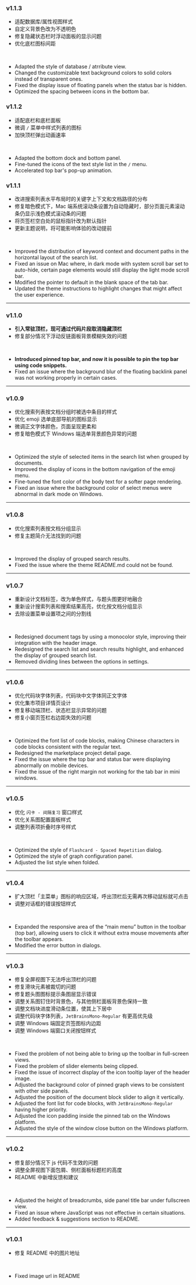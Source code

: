 ### v1.1.3

* 适配数据库/属性视图样式
* 自定义背景色改为不透明色
* 修复隐藏状态栏时浮动面板的显示问题
* 优化底栏图标间距

<br />

* Adapted the style of database / atrribute view.
* Changed the customizable text background colors to solid colors instead of transparent ones.
* Fixed the display issue of floating panels when the status bar is hidden.
* Optimized the spacing between icons in the bottom bar.

### v1.1.2

* 适配底栏和底栏面板
* 微调 `/` 菜单中样式列表的图标
* 加快顶栏弹出动画速率

<br />

* Adapted the bottom dock and bottom panel.
* Fine-tuned the icons of the text style list in the `/` menu.
* Accelerated top bar's pop-up animation.

### v1.1.1

* 改进搜索列表水平布局时的关键字上下文和文档路径的分布
* 修复暗色模式下，Mac 端系统滚动条设置为自动隐藏时，部分页面元素滚动条仍显示浅色模式滚动条的问题
* 将页签栏空白处的鼠标指针改为默认指针
* 更新主题说明，将可能影响体验的改动提前

<br />

* Improved the distribution of keyword context and document paths in the horizontal layout of the search list.
* Fixed an issue on Mac where, in dark mode with system scroll bar set to auto-hide, certain page elements would still display the light mode scroll bar.
* Modified the pointer to default in the blank space of the tab bar.
* Updated the theme instructions to highlight changes that might affect the user experience.

---

### v1.1.0

* **引入常驻顶栏，现可通过代码片段取消隐藏顶栏**
* 修复部分情况下浮动反链面板背景模糊失效的问题

<br />

* **Introduced pinned top bar, and now it is possible to pin the top bar using code snippets.**
* Fixed an issue where the background blur of the floating backlink panel was not working properly in certain cases.

---

### v1.0.9

* 优化搜索列表按文档分组时被选中条目的样式
* 优化 emoji 选单底部导航的图标显示
* 微调正文字体颜色，页面呈现更柔和
* 修复暗色模式下 Windows 端选单背景颜色异常的问题

<br />

* Optimized the style of selected items in the search list when grouped by documents.
* Improved the display of icons in the bottom navigation of the emoji menu.
* Fine-tuned the font color of the body text for a softer page rendering.
* Fixed an issue where the background color of select menus were abnormal in dark mode on Windows.

---

### v1.0.8

* 优化搜索列表按文档分组显示
* 修复主题简介无法找到的问题

<br />

* Improved the display of grouped search results.
* Fixed the issue where the theme README.md could not be found.

---

### v1.0.7

* 重新设计文档标签，改为单色样式，与题头图更好地融合
* 重新设计搜索列表和搜索结果高亮，优化按文档分组显示
* 去除设置菜单设置项之间的分割线

<br />

* Redesigned document tags by using a monocolor style, improving their integration with the header image.
* Redesigned the search list and search results highlight, and enhanced the display of grouped search list.
* Removed dividing lines between the options in settings.

---

### v1.0.6

* 优化代码块字体列表，代码块中文字体同正文字体
* 优化集市项目详情页设计
* 修复移动端顶栏、状态栏显示异常的问题
* 修复小窗页签栏右边距失效的问题

<br />

* Optimized the font list of code blocks, making Chinese characters in code blocks consistent with the regular text.
* Redesigned the marketplace project detail page.
* Fixed the issue where the top bar and status bar were displaying abnormally on mobile devices.
* Fixed the issue of the right margin not working for the tab bar in mini windows.

---

### v1.0.5

* 优化 `闪卡 - 间隔复习` 窗口样式
* 优化关系图配置面板样式
* 调整列表项折叠时序号样式

<br/>

* Optimized the style of `Flashcard - Spaced Repetition` dialog.
* Optimized the style of graph configuration panel.
* Adjusted the list style when folded.

---

### v1.0.4

* 扩大顶栏「主菜单」图标的响应区域，呼出顶栏后无需再次移动鼠标就可点击
* 调整对话框的错误按钮样式

<br />

* Expanded the responsive area of the “main menu” button in the toolbar (top bar), allowing users to click it without extra mouse movements after the toolbar appears.
* Modified the error button in dialogs.

---

### v1.0.3

* 修复全屏视图下无法呼出顶栏的问题
* 修复滑块元素被裁切的问题
* 修复题头图图标提示条图层显示错误
* 调整关系图钉住时背景色，与其他侧栏面板背景色保持一致
* 调整文档块进度滑动条位置，使其上下居中
* 调整代码块字体列表，`JetBrainsMono-Regular` 有更高优先级
* 调整 Windows 端固定页签图标内边距
* 调整 Windows 端窗口关闭按钮样式

<br />

* Fixed the problem of not being able to bring up the toolbar in full-screen views.
* Fixed the problem of slider elements being clipped.
* Fixed the issue of incorrect display of the icon tooltip layer of the header image.
* Adjusted the background color of pinned graph views to be consistent with other side panels.
* Adjusted the position of the document block slider to align it vertically.
* Adjusted the font list for code blocks, with `JetBrainsMono-Regular` having higher priority.
* Adjusted the icon padding inside the pinned tab on the Windows platform.
* Adjusted the style of the window close button on the Windows platform.

---

### v1.0.2

* 修复部分情况下 js 代码不生效的问题
* 调整全屏视图下面包屑、侧栏面板标题栏的高度
* README 中新增反馈和建议

<br />

* Adjusted the height of breadcrumbs, side panel title bar under fullscreen view.
* Fixed an issue where JavaScript was not effective in certain situations.
* Added feedback & suggestions section to README.

---

### v1.0.1

* 修复 README 中的图片地址

<br />

* Fixed image url in README
